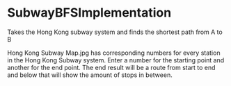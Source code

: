 # SubwayBFSImplementation
Takes the Hong Kong subway system and finds the shortest path from A to B

Hong Kong Subway Map.jpg has corresponding numbers for every station in the Hong Kong Subway system. 
Enter a number for the starting point and another for the end point. 
The end result will be a route from start to end and below that will show the amount of stops in between. 
